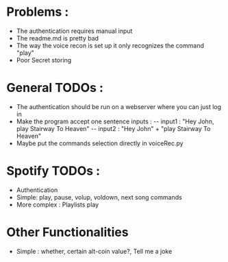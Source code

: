 # Problems : 
- The authentication requires manual input
- The readme.md is pretty bad
- The way the voice recon is set up it only recognizes the command "play"
- Poor Secret storing


# General TODOs : 
- The authentication should be run on a webserver where you can just log in
- Make the program accept one sentence inputs : 
 -- input1 : "Hey John, play Stairway To Heaven"
 -- input2 : "Hey John" + "play Stairway To Heaven"
- Maybe put the commands selection directly in voiceRec.py


# Spotify TODOs :
- Authentication
- Simple: play, pause, volup, voldown, next song commands
- More complex : Playlists play

# Other Functionalities
- Simple : whether, certain alt-coin value?, Tell me a joke




